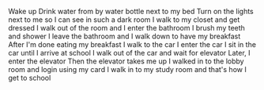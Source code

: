 Wake up
Drink water from by water bottle next to my bed
Turn on the lights next to me so I can see in such a dark room
I walk to my closet and get dressed
I walk out of the room and I enter the bathroom
I brush my teeth and shower
I leave the bathroom and I walk down to have my breakfast
After I'm done eating my breakfast I walk to the car
I enter the car
I sit in the car until I arrive at school
I walk out of the car and wait for elevator
Later, I enter the elevator
Then the elevator takes me up
I walked in to the lobby room and login using my card
I walk in to my study room and that's how I get to school
